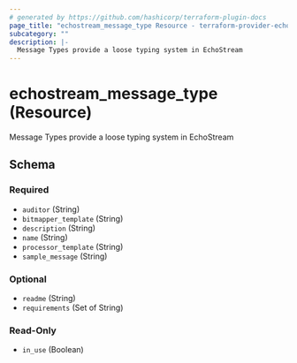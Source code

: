 ```yaml
---
# generated by https://github.com/hashicorp/terraform-plugin-docs
page_title: "echostream_message_type Resource - terraform-provider-echostream"
subcategory: ""
description: |-
  Message Types provide a loose typing system in EchoStream
---
```


# echostream_message_type (Resource)

Message Types provide a loose typing system in EchoStream



<!-- schema generated by tfplugindocs -->
## Schema

### Required

- `auditor` (String)
- `bitmapper_template` (String)
- `description` (String)
- `name` (String)
- `processor_template` (String)
- `sample_message` (String)

### Optional

- `readme` (String)
- `requirements` (Set of String)

### Read-Only

- `in_use` (Boolean)


